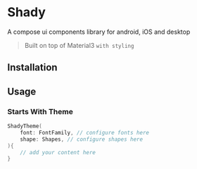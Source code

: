 # Shady
A compose ui components library for android, iOS and desktop

> Built on top of Material3 `with styling`

## Installation

## Usage
### Starts With Theme
```kotlin
ShadyTheme(
    font: FontFamily, // configure fonts here
    shape: Shapes, // configure shapes here
){
    // add your content here
}
```